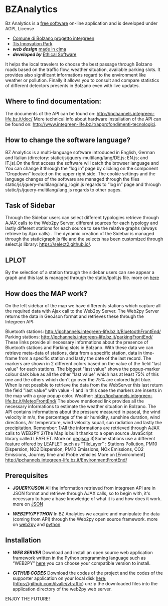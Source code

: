# BZAnalytics

Bz Analytics is a [free software](http://www.gnu.org/philosophy/free-sw.html) on-line application and is developed under AGPL License
* [Comune di Bolzano progetto intergreen](http://www.integreen-life.bz.it/) 
* [Tis Innovation Park](http://www.tis.bz.it) 
* ***web design*** [made in cima](www.madeincima.it) 
* ***developed by*** [Ethical Software](http://www.ethicalsoftware.it)

It helps the local travelers to choose the best passage through Bolzano roads based on the traffic flow, weather situation, available parking slots.  It provides also significant informations regard to the environment like weather or pollution. Finally it allows you to consult and compare statistics of different detectors presents in  Bolzano even  with live updates.

## Where to find documentation:
The documents of the API can be found on: http://ipchannels.integreen-life.bz.it/doc/
More technical info about hardware installation of the API can be found on: http://www.integreen-life.bz.it/approfondimenti-tecnologici.

## How to change the software language?
BZ Analytics is a multi-language software introduced in English, German and Italian (directory: static/js/jquery-multilang/lang/DE.js; EN.js; and IT.js).On the first access the software will catch the browser language and  You can change it through the “log in” page by clicking on the component “Dropdown” located on the upper right side. The cookie settings and the language changes of the software are managed through the files static/js/jquery-multilang/lang_login.js regards to “log in” page and through static/js/jquery-multilang/lang.js regards to other pages. 

## Task of Sidebar
Through the Sidebar users can select different typologies retrieve through AJAX calls to the Web2py Server, different sources for each typology and lastly different stations for each source to see the relative graphs (always retrieve by Ajax calls) . The dynamic creation of the Sidebar is managed through the static/graph.js file and the selects has been customized through select.js library: https://select2.github.io/.

## LPLOT
By the selection of a station through the sidebar users can see appear a graph and this last is managed through the static/lpolt.js file.
more on [here](http://www.flotcharts.org/)

## How does the MAP work?

On the left sidebar of the map we have differents stations which capture all the required data with  Ajax call to the Web2py Server. The Web2py Server returns the data in GeoJson format and retrieves these through the Integreen API: 

Bluetooth stations: http://ipchannels.integreen-life.bz.it/BluetoothFrontEnd/
Parking stations: http://ipchannels.integreen-life.bz.it/parkingFrontEnd/ 
These links provide all necessary informations about the presence of Bluetooth stations and  Parking slots in Bolzano. With these data we can retrieve meta-data of stations,  data from a specific station, data in time-frame from a specific station and lastly the date of the last record.
The markers are shown in 2 different colors based on the value of the field "last value" for each stations. The biggest "last value" shows the popup-marker colour dark blue as all the other "last value" which has at least 75% of this one and the others which don't go over the 75% are colored light blue. 
When is not possible to retrieve the data from the WebServer this last return the field "last value" with value -1 and in this case the markers are inserts in the map with a gray popup color.
Weather: http://ipchannels.integreen-life.bz.it/MeteoFrontEnd/
The above mentioned link provides all the necessary informations to estimate the weather situation in Bolzano. The API contains informations about the pressure measured in pascal, the wind velocity in m/s, the percentage of the air humidity, sunshine duration, wind directions, Air temperature, wind velocity squall, sun radiation and lastly the precipitation. 
Remember:
1)All the informations are retrieved through AJAX calls to WEB2PY
2)The Map is built thanks to a open source JavaScript library called LEAFLET. More on [geojson](http://leafletjs.com/examples/geojson.html)
3)Some stations use a different feature offered by LEAFLET such as “TileLayer”  : Stations Pollution, PM10 Dispersion, NO2 Dispersion, PM10 Emissions, NOx Emissions, CO2 Emissions, Journey time and Probe vehicles
More on [Environment] http://ipchannels.integreen-life.bz.it/EnvironmentFrontEnd/ 

## Prerequisites
* ***JQUERY/JSON***
All the information retrieved from integreen API are in JSON format and retrieve through  AJAX calls, so to begin with, it's necessary to have a base knowledge of what it is and how does it work. 
 more on [JSON](http://www.json.org)

* ***WEB2PY/PYTHON***
In BZ Analytics we acquire and manipulate the data (coming from API) through the Web2py open source framework.
more on [web2py](http://www.web2py.com/book/default/chapter/01) and [python](https://wiki.python.org/moin/BeginnersGuide)

## Installation
* ***WEB SERVER***
Download and install an open source web application framework written in the Python programming language such as “WEB2PY” [here](https://http://www.moneo.si/examples/download) you can choose your compatible version to install. 

* ***GITHUB CODES***
Download the codes of the project and the codes of the supporter application on your local disk [here](https://github.com/tis-innovation-park/w2panalytics); (https://github.com/ilvalle/vtraffic) 
unzip the downloaded files into the application directory  of the web2py web server.



ENJOY THE FUTURE!
